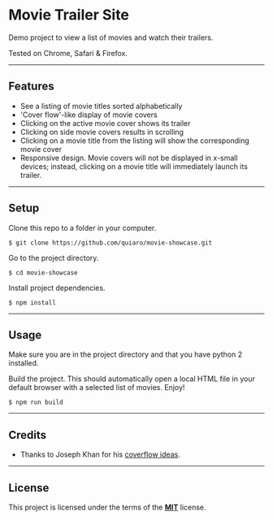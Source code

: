 Movie Trailer Site
=====================

Demo project to view a list of movies and watch their trailers.

Tested on Chrome, Safari & Firefox.

---

## Features
- See a listing of movie titles sorted alphabetically
- 'Cover flow'-like display of movie covers
- Clicking on the active movie cover shows its trailer
- Clicking on side movie covers results in scrolling
- Clicking on a movie title from the listing will show the corresponding movie cover
- Responsive design. Movie covers will not be displayed in x-small devices; instead, clicking on a movie title will immediately launch its trailer.

---

## Setup
Clone this repo to a folder in your computer.
```
$ git clone https://github.com/quiaro/movie-showcase.git
```

Go to the project directory.
```
$ cd movie-showcase
```

Install project dependencies.
```
$ npm install
```

---

## Usage
Make sure you are in the project directory and that you have python 2 installed.

Build the project. This should automatically open a local HTML file in your default browser with a selected list of movies. Enjoy!
```
$ npm run build
```

---

## Credits

- Thanks to Joseph Khan for his [coverflow ideas](https://jbkflex.wordpress.com/2012/02/13/coverflow-animation-using-css3-3d-transformations-part1/).

---

## License

This project is licensed under the terms of the [**MIT**](https://opensource.org/licenses/MIT) license.
